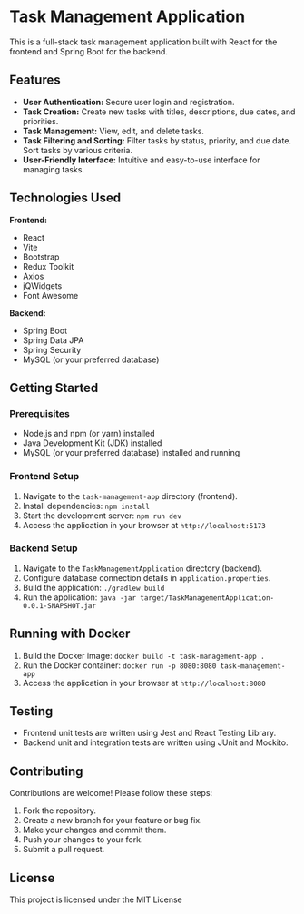 # Task Management Application

This is a full-stack task management application built with React for the frontend and Spring Boot for the backend.

## Features

- **User Authentication:** Secure user login and registration.
- **Task Creation:** Create new tasks with titles, descriptions, due dates, and priorities.
- **Task Management:** View, edit, and delete tasks.
- **Task Filtering and Sorting:** Filter tasks by status, priority, and due date. Sort tasks by various criteria.
- **User-Friendly Interface:** Intuitive and easy-to-use interface for managing tasks.

## Technologies Used

**Frontend:**

- React
- Vite
- Bootstrap
- Redux Toolkit
- Axios
- jQWidgets
- Font Awesome

**Backend:**

- Spring Boot
- Spring Data JPA
- Spring Security
- MySQL (or your preferred database)

## Getting Started

### Prerequisites

- Node.js and npm (or yarn) installed
- Java Development Kit (JDK) installed
- MySQL (or your preferred database) installed and running

### Frontend Setup

1. Navigate to the `task-management-app` directory (frontend).
2. Install dependencies: `npm install`
3. Start the development server: `npm run dev`
4. Access the application in your browser at `http://localhost:5173`

### Backend Setup

1. Navigate to the `TaskManagementApplication` directory (backend).
2. Configure database connection details in `application.properties`.
3. Build the application: `./gradlew build`
4. Run the application: `java -jar target/TaskManagementApplication-0.0.1-SNAPSHOT.jar`

## Running with Docker

1. Build the Docker image: `docker build -t task-management-app .`
2. Run the Docker container: `docker run -p 8080:8080 task-management-app`
3. Access the application in your browser at `http://localhost:8080`

## Testing

- Frontend unit tests are written using Jest and React Testing Library.
- Backend unit and integration tests are written using JUnit and Mockito.

## Contributing

Contributions are welcome! Please follow these steps:

1. Fork the repository.
2. Create a new branch for your feature or bug fix.
3. Make your changes and commit them.
4. Push your changes to your fork.
5. Submit a pull request.

## License

This project is licensed under the MIT License